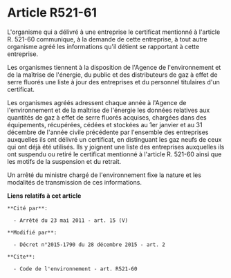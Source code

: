 # Article R521-61

L'organisme qui a délivré à une entreprise le certificat mentionné à l'article R. 521-60 communique, à la demande de cette
entreprise, à tout autre organisme agréé les informations qu'il détient se rapportant à cette entreprise.

Les organismes tiennent à la disposition de l'Agence de l'environnement et de la maîtrise de l'énergie, du public et des
distributeurs de gaz à effet de serre fluorés une liste à jour des entreprises et du personnel titulaires d'un certificat.

Les organismes agréés adressent chaque année à l'Agence de l'environnement et de la maîtrise de l'énergie les données
relatives aux quantités de gaz à effet de serre fluorés acquises, chargées dans des équipements, récupérées, cédées et
stockées au 1er janvier et au 31 décembre de l'année civile précédente par l'ensemble des entreprises auxquelles ils ont
délivré un certificat, en distinguant les gaz neufs de ceux qui ont déjà été utilisés. Ils y joignent une liste des
entreprises auxquelles ils ont suspendu ou retiré le certificat mentionné à l'article R. 521-60 ainsi que les motifs de la
suspension et du retrait.

Un arrêté du ministre chargé de l'environnement fixe la nature et les modalités de transmission de ces informations.

**Liens relatifs à cet article**

	**Cité par**:

	  - Arrêté du 23 mai 2011 - art. 15 (V)

	**Modifié par**:

	  - Décret n°2015-1790 du 28 décembre 2015 - art. 2

	**Cite**:

	  - Code de l'environnement - art. R521-60
